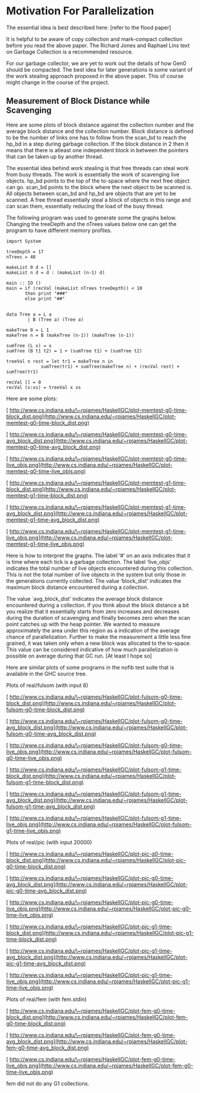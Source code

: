 # Motivation For Parallelization


The essential idea is best described here:
\[refer to the flood paper\]


It is helpful to be aware of copy collection and mark-compact collection before you read the above paper. The Richard Jones and Raphael Lins text on Garbage Collection is a recommended resource. 


For our garbage collector, we are yet to work out the details of how Gen0 should be compacted. The best idea for later generations is some variant of the work stealing approach proposed in the above paper. This of course might change in the course of the project. 

## Measurement of Block Distance while Scavenging


Here are some plots of block distance against the collection number and the average block distance and the collection number. Block distance is defined to be the number of links one has to follow from the scan_bd to reach the hp_bd in a step during garbage collection. If the block distance in 2 then it means that there is atleast one independent block in between the pointers that can be taken up by another thread.


The essential idea behind work stealing is that free threads can steal work from busy threads. The work is essentially the work of scavenging live objects. hp_bd points to the top of the to-space where the next free object can go. scan_bd points to the block where the next object to be scanned is. All objects between scan_bd and hp_bd  are objects that are yet to be scanned. A free thread essentially steal a block of objects in this range and can scan them, essentially reducing the load of the busy thread. 


The following program was used to generate some the graphs below. Changing the treeDepth and the nTrees values below one can get the program to have different memory profiles. 

```wiki
import System

treeDepth = 17
nTrees = 40

makeList 0 d = []
makeList n d = d : (makeList (n-1) d)

main :: IO ()
main = if (recVal (makeList nTrees treeDepth)) < 10
       then print "###"
       else print "##"


data Tree a = L a
	    | B (Tree a) (Tree a)

makeTree 0 = L 1
makeTree n = B (makeTree (n-1)) (makeTree (n-1))

sumTree (L x) = x
sumTree (B t1 t2) = 1 + (sumTree t1) + (sumTree t2)

treeVal n rest = let tr1 = makeTree n in
		     sumTree(tr1) + sumTree(makeTree n) + (recVal rest) + sumTree(tr1)

recVal [] = 0
recVal (x:xs) = treeVal x xs
```


Here are some plots:

[ http://www.cs.indiana.edu/\~rpjames/HaskellGC/plot-memtest-g0-time-block_dist.png](http://www.cs.indiana.edu/~rpjames/HaskellGC/plot-memtest-g0-time-block_dist.png)

[ http://www.cs.indiana.edu/\~rpjames/HaskellGC/plot-memtest-g0-time-avg_block_dist.png](http://www.cs.indiana.edu/~rpjames/HaskellGC/plot-memtest-g0-time-avg_block_dist.png)

[ http://www.cs.indiana.edu/\~rpjames/HaskellGC/plot-memtest-g0-time-live_objs.png](http://www.cs.indiana.edu/~rpjames/HaskellGC/plot-memtest-g0-time-live_objs.png)

[ http://www.cs.indiana.edu/\~rpjames/HaskellGC/plot-memtest-g1-time-block_dist.png](http://www.cs.indiana.edu/~rpjames/HaskellGC/plot-memtest-g1-time-block_dist.png)

[ http://www.cs.indiana.edu/\~rpjames/HaskellGC/plot-memtest-g1-time-avg_block_dist.png](http://www.cs.indiana.edu/~rpjames/HaskellGC/plot-memtest-g1-time-avg_block_dist.png)

[ http://www.cs.indiana.edu/\~rpjames/HaskellGC/plot-memtest-g1-time-live_objs.png](http://www.cs.indiana.edu/~rpjames/HaskellGC/plot-memtest-g1-time-live_objs.png)


Here is how to interpret the graphs. The label ‘\#’ on an axis indicates that it is time where each tick is a garbage collection. The label ‘live_objs’ indicates the total number of live objects encountered during this collection. This is not the total number of live objects in the system but only those in the generations currently collected. The value ‘block_dist’ indicates the maximum block distance encountered during a collection. 


The value \`avg_block_dist’ indicates the average block distance encountered during a collection. If you think about the block distance a bit you realize that it essentially starts from zero increases and decreases during the duration of scavenging and finally becomes zero when the scan point catches up with the heap pointer. We wanted to measure approximately the area under this region as a indication of the average chance of parallelization. Further to make the measurement a little less fine grained, it was taken only when a new block was allocated to the to-space. This value can be considered indicative of how much parallelization is possible on average during that GC run. \[At least I hope so\]


Here are similar plots of some programs in the nofib test suite that is available in the GHC source tree. 


Plots of real/fulsom (with input 8)

[ http://www.cs.indiana.edu/\~rpjames/HaskellGC/plot-fulsom-g0-time-block_dist.png](http://www.cs.indiana.edu/~rpjames/HaskellGC/plot-fulsom-g0-time-block_dist.png)

[ http://www.cs.indiana.edu/\~rpjames/HaskellGC/plot-fulsom-g0-time-avg_block_dist.png](http://www.cs.indiana.edu/~rpjames/HaskellGC/plot-fulsom-g0-time-avg_block_dist.png)

[ http://www.cs.indiana.edu/\~rpjames/HaskellGC/plot-fulsom-g0-time-live_objs.png](http://www.cs.indiana.edu/~rpjames/HaskellGC/plot-fulsom-g0-time-live_objs.png)

[ http://www.cs.indiana.edu/\~rpjames/HaskellGC/plot-fulsom-g1-time-block_dist.png](http://www.cs.indiana.edu/~rpjames/HaskellGC/plot-fulsom-g1-time-block_dist.png)

[ http://www.cs.indiana.edu/\~rpjames/HaskellGC/plot-fulsom-g1-time-avg_block_dist.png](http://www.cs.indiana.edu/~rpjames/HaskellGC/plot-fulsom-g1-time-avg_block_dist.png)

[ http://www.cs.indiana.edu/\~rpjames/HaskellGC/plot-fulsom-g1-time-live_objs.png](http://www.cs.indiana.edu/~rpjames/HaskellGC/plot-fulsom-g1-time-live_objs.png)


Plots of real/pic (with input 20000)

[ http://www.cs.indiana.edu/\~rpjames/HaskellGC/plot-pic-g0-time-block_dist.png](http://www.cs.indiana.edu/~rpjames/HaskellGC/plot-pic-g0-time-block_dist.png)

[ http://www.cs.indiana.edu/\~rpjames/HaskellGC/plot-pic-g0-time-avg_block_dist.png](http://www.cs.indiana.edu/~rpjames/HaskellGC/plot-pic-g0-time-avg_block_dist.png)

[ http://www.cs.indiana.edu/\~rpjames/HaskellGC/plot-pic-g0-time-live_objs.png](http://www.cs.indiana.edu/~rpjames/HaskellGC/plot-pic-g0-time-live_objs.png)

[ http://www.cs.indiana.edu/\~rpjames/HaskellGC/plot-pic-g1-time-block_dist.png](http://www.cs.indiana.edu/~rpjames/HaskellGC/plot-pic-g1-time-block_dist.png)

[ http://www.cs.indiana.edu/\~rpjames/HaskellGC/plot-pic-g1-time-avg_block_dist.png](http://www.cs.indiana.edu/~rpjames/HaskellGC/plot-pic-g1-time-avg_block_dist.png)

[ http://www.cs.indiana.edu/\~rpjames/HaskellGC/plot-pic-g1-time-live_objs.png](http://www.cs.indiana.edu/~rpjames/HaskellGC/plot-pic-g1-time-live_objs.png)


Plots of real/fem (with fem.stdin)

[ http://www.cs.indiana.edu/\~rpjames/HaskellGC/plot-fem-g0-time-block_dist.png](http://www.cs.indiana.edu/~rpjames/HaskellGC/plot-fem-g0-time-block_dist.png)

[ http://www.cs.indiana.edu/\~rpjames/HaskellGC/plot-fem-g0-time-avg_block_dist.png](http://www.cs.indiana.edu/~rpjames/HaskellGC/plot-fem-g0-time-avg_block_dist.png)

[ http://www.cs.indiana.edu/\~rpjames/HaskellGC/plot-fem-g0-time-live_objs.png](http://www.cs.indiana.edu/~rpjames/HaskellGC/plot-fem-g0-time-live_objs.png)


fem did not do any G1 collections.
